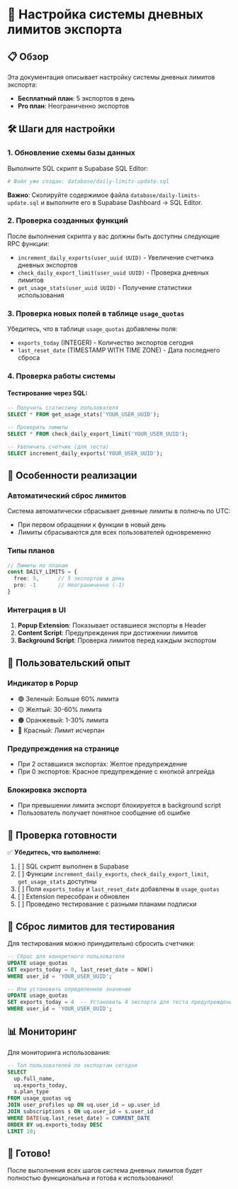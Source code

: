 # 🚀 Настройка системы дневных лимитов экспорта

## 📋 Обзор

Эта документация описывает настройку системы дневных лимитов экспорта:
- **Бесплатный план**: 5 экспортов в день
- **Pro план**: Неограниченно экспортов

## 🛠️ Шаги для настройки

### 1. Обновление схемы базы данных

Выполните SQL скрипт в Supabase SQL Editor:

```bash
# Файл уже создан: database/daily-limits-update.sql
```

**Важно**: Скопируйте содержимое файла `database/daily-limits-update.sql` и выполните его в Supabase Dashboard → SQL Editor.

### 2. Проверка созданных функций

После выполнения скрипта у вас должны быть доступны следующие RPC функции:

- `increment_daily_exports(user_uuid UUID)` - Увеличение счетчика дневных экспортов
- `check_daily_export_limit(user_uuid UUID)` - Проверка дневных лимитов
- `get_usage_stats(user_uuid UUID)` - Получение статистики использования

### 3. Проверка новых полей в таблице `usage_quotas`

Убедитесь, что в таблице `usage_quotas` добавлены поля:
- `exports_today` (INTEGER) - Количество экспортов сегодня
- `last_reset_date` (TIMESTAMP WITH TIME ZONE) - Дата последнего сброса

### 4. Проверка работы системы

#### Тестирование через SQL:

```sql
-- Получить статистику пользователя
SELECT * FROM get_usage_stats('YOUR_USER_UUID');

-- Проверить лимиты
SELECT * FROM check_daily_export_limit('YOUR_USER_UUID');

-- Увеличить счетчик (для теста)
SELECT increment_daily_exports('YOUR_USER_UUID');
```

## 🔧 Особенности реализации

### Автоматический сброс лимитов

Система автоматически сбрасывает дневные лимиты в полночь по UTC:
- При первом обращении к функции в новый день
- Лимиты сбрасываются для всех пользователей одновременно

### Типы планов

```typescript
// Лимиты по планам
const DAILY_LIMITS = {
  free: 5,      // 5 экспортов в день
  pro: -1       // Неограниченно (-1)
}
```

### Интеграция в UI

1. **Popup Extension**: Показывает оставшиеся экспорты в Header
2. **Content Script**: Предупреждения при достижении лимитов
3. **Background Script**: Проверка лимитов перед каждым экспортом

## 🎯 Пользовательский опыт

### Индикатор в Popup
- 🟢 Зеленый: Больше 60% лимита
- 🟡 Желтый: 30-60% лимита  
- 🟠 Оранжевый: 1-30% лимита
- 🔴 Красный: Лимит исчерпан

### Предупреждения на странице
- При 2 оставшихся экспортах: Желтое предупреждение
- При 0 экспортов: Красное предупреждение с кнопкой апгрейда

### Блокировка экспорта
- При превышении лимита экспорт блокируется в background script
- Пользователь получает понятное сообщение об ошибке

## 🚦 Проверка готовности

✅ **Убедитесь, что выполнено:**

1. [ ] SQL скрипт выполнен в Supabase
2. [ ] Функции `increment_daily_exports`, `check_daily_export_limit`, `get_usage_stats` доступны
3. [ ] Поля `exports_today` и `last_reset_date` добавлены в `usage_quotas`
4. [ ] Extension пересобран и обновлен
5. [ ] Проведено тестирование с разными планами подписки

## 🔄 Сброс лимитов для тестирования

Для тестирования можно принудительно сбросить счетчики:

```sql
-- Сброс для конкретного пользователя
UPDATE usage_quotas 
SET exports_today = 0, last_reset_date = NOW() 
WHERE user_id = 'YOUR_USER_UUID';

-- Или установить определенное значение
UPDATE usage_quotas 
SET exports_today = 4  -- Установить 4 экспорта для теста предупреждения
WHERE user_id = 'YOUR_USER_UUID';
```

## 📊 Мониторинг

Для мониторинга использования:

```sql
-- Топ пользователей по экспортам сегодня
SELECT 
  up.full_name,
  uq.exports_today,
  s.plan_type
FROM usage_quotas uq
JOIN user_profiles up ON uq.user_id = up.user_id
JOIN subscriptions s ON uq.user_id = s.user_id
WHERE DATE(uq.last_reset_date) = CURRENT_DATE
ORDER BY uq.exports_today DESC
LIMIT 10;
```

## 🎉 Готово!

После выполнения всех шагов система дневных лимитов будет полностью функциональна и готова к использованию! 